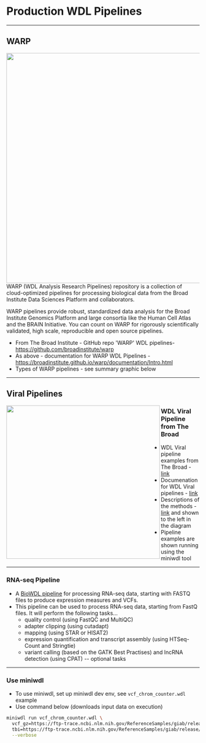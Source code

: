 # Production WDL Pipelines

---

## WARP

<img src="https://github.com/openwdl/learn-wdl/blob/master/images/WARP-pipelines.png" width="600" align="right">

WARP (WDL Analysis Research Pipelines) repository is a collection of cloud-optimized pipelines for processing biological data from the Broad Institute Data Sciences Platform and collaborators.  

WARP pipelines provide robust, standardized data analysis for the Broad Institute Genomics Platform and large consortia like the Human Cell Atlas and the BRAIN Initiative. You can count on WARP for rigorously scientifically validated, high scale, reproducible and open source pipelines.  


- From The Broad Institute - GitHub repo 'WARP' WDL pipelines- https://github.com/broadinstitute/warp
- As above - documentation for WARP WDL Pipelines - https://broadinstitute.github.io/warp/documentation/Intro.html
- Types of WARP pipelines - see summary graphic below

---

## Viral Pipelines

<img src="https://github.com/openwdl/learn-wdl/blob/master/images/viral-methods.png" width="400" align="left">  

### WDL Viral Pipeline from The Broad 

  - WDL Viral pipeline examples from The Broad - [link](https://github.com/broadinstitute/viral-pipelines)  
  - Documenation for WDL Viral pipelines - [link](https://viral-pipelines.readthedocs.io/en/latest/workflows.html)
  - Descriptions of the methods - [link](https://viral-pipelines.readthedocs.io/en/latest/workflows.html) and shown to the left in the diagram
  - Pipeline examples are shown running using the miniwdl tool
  
 ---
 
 ###  RNA-seq Pipeline
  - A [BioWDL pipeline](https://biowdl.github.io/RNA-seq/v4.0.0/index.html) for processing RNA-seq data, starting with FASTQ files to produce expression measures and VCFs.
  - This pipeline can be used to process RNA-seq data, starting from FastQ files. It will perform the following tasks...
    - quality control (using FastQC and MultiQC) 
    - adapter clipping (using cutadapt) 
    - mapping (using STAR or HISAT2) 
    - expression quantification and transcript assembly (using HTSeq-Count and Stringtie) 
    - variant calling (based on the GATK Best Practises) and lncRNA detection (using CPAT) -- optional tasks
    
---

### Use miniwdl

- To use miniwdl, set up miniwdl dev env, see `vcf_chrom_counter.wdl` example  
- Use command below (downloads input data on execution)

```bash
miniwdl run vcf_chrom_counter.wdl \
  vcf_gz=https://ftp-trace.ncbi.nlm.nih.gov/ReferenceSamples/giab/release/NA12878_HG001/latest/GRCh38/HG001_GRCh38_GIAB_highconf_CG-IllFB-IllGATKHC-Ion-10X-SOLID_CHROM1-X_v.3.3.2_highconf_PGandRTGphasetransfer.vcf.gz \
  tbi=https://ftp-trace.ncbi.nlm.nih.gov/ReferenceSamples/giab/release/NA12878_HG001/latest/GRCh38/HG001_GRCh38_GIAB_highconf_CG-IllFB-IllGATKHC-Ion-10X-SOLID_CHROM1-X_v.3.3.2_highconf_PGandRTGphasetransfer.vcf.gz.tbi \
  --verbose
```





